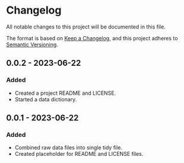 # Changelog

All notable changes to this project will be documented in this file.

The format is based on [Keep a Changelog](https://keepachangelog.com/en/1.0.0/),
and this project adheres to [Semantic Versioning](https://semver.org/spec/v2.0.0.html).

## 0.0.2 - 2023-06-22

### Added

- Created a project README and LICENSE.
- Started a data dictionary.

## 0.0.1 - 2023-06-22

### Added

- Combined raw data files into single tidy file.
- Created placeholder for README and LICENSE files.

